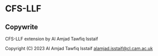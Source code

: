 # CFS-LLF


## Copywrite

CFS-LLF extension by Al Amjad Tawfiq Isstaif

Copyright (C) 2023 Al Amjad Tawfiq Isstaif <alamjad.isstaif@cl.cam.ac.uk>
